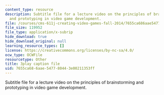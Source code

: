 ```yaml
---
content_type: resource
description: Subtitle file for a lecture video on the principles of brainstorming
  and prototyping in video game development.
file: /courses/cms-611j-creating-video-games-fall-2014/7655ca686aae547780443e00211353ff_j8ZGpRo8jd4.vtt
file_size: 119952
file_type: application/x-subrip
hide_download: true
hide_download_original: null
learning_resource_types: []
license: https://creativecommons.org/licenses/by-nc-sa/4.0/
ocw_type: OCWFile
resourcetype: Other
title: 3play caption file
uid: 7655ca68-6aae-5477-8044-3e00211353ff
---
```

Subtitle file for a lecture video on the principles of brainstorming and prototyping in video game development.